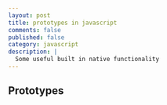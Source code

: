```yaml
---
layout: post
title: prototypes in javascript
comments: false
published: false
category: javascript
description: |
  Some useful built in native functionality
---
```


## Prototypes
